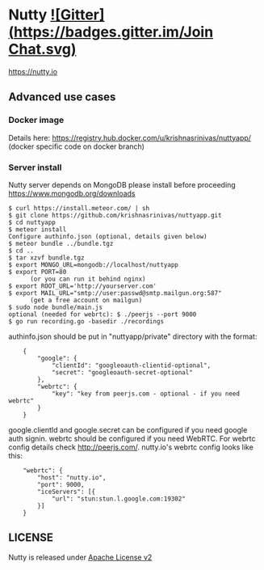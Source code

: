 # Nutty [![Gitter](https://badges.gitter.im/Join Chat.svg)](https://gitter.im/krishnasrinivas/nuttyapp?utm_source=badge&utm_medium=badge&utm_campaign=pr-badge&utm_content=badge)

https://nutty.io

## Advanced use cases

### Docker image

Details here: https://registry.hub.docker.com/u/krishnasrinivas/nuttyapp/
(docker specific code on docker branch)

### Server install

Nutty server depends on MongoDB please install before proceeding https://www.mongodb.org/downloads

```
$ curl https://install.meteor.com/ | sh
$ git clone https://github.com/krishnasrinivas/nuttyapp.git
$ cd nuttyapp
$ meteor install
Configure authinfo.json (optional, details given below)
$ meteor bundle ../bundle.tgz
$ cd ..
$ tar xzvf bundle.tgz
$ export MONGO_URL=mongodb://localhost/nuttyapp
$ export PORT=80
      (or you can run it behind nginx)
$ export ROOT_URL='http://yourserver.com'
$ export MAIL_URL="smtp://user:passwd@smtp.mailgun.org:587"
      (get a free account on mailgun)
$ sudo node bundle/main.js
optional (needed for webrtc): $ ./peerjs --port 9000
$ go run recording.go -basedir ./recordings
```

authinfo.json should be put in "nuttyapp/private" directory with the format:

        {
            "google": {
                "clientId": "googleoauth-clientid-optional",
                "secret": "googleoauth-secret-optional"
            },
            "webrtc": {
                "key": "key from peerjs.com - optional - if you need webrtc"
            }
        }

google.clientId and google.secret can be configured if you need google auth signin.
webrtc should be configured if you need WebRTC. For webrtc config details check http://peerjs.com/.
nutty.io's webrtc config looks like this:

        "webrtc": {
            "host": "nutty.io",
            "port": 9000,
            "iceServers": [{
                "url": "stun:stun.l.google.com:19302"
            }]
        }
        
       
       
LICENSE
-------
Nutty is released under [Apache License v2](./LICENSE)
